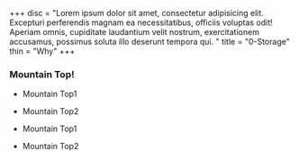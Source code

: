+++
disc = "Lorem ipsum dolor sit amet, consectetur adipisicing elit. Excepturi perferendis magnam ea necessitatibus, officiis voluptas odit! Aperiam omnis, cupiditate laudantium velit nostrum, exercitationem accusamus, possimus soluta illo deserunt tempora qui. "
title = "0-Storage"
thin = "Why"
+++


### Mountain Top!

* Mountain Top1

* Mountain Top2

* Mountain Top1

* Mountain Top2


